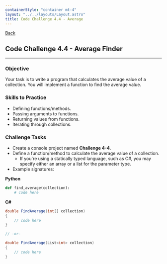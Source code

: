 ```yaml
---
containerStyle: "container mt-4"
layout: "../../layouts/Layout.astro"
title: Code Challenge 4.4 - Average
---
```


<a href="/code-challenges/" class="btn btn-sm btn-outline-light mb-3">
  <i class="si-arrow-left"></i> Back
</a>

## Code Challenge 4.4 - Average Finder

---

### Objective

Your task is to write a program that calculates the average value of a collection. You will implement a function to find the average value.

### Skills to Practice

- Defining functions/methods.
- Passing arguments to functions.
- Returning values from functions.
- Iterating through collections.

### Challenge Tasks

- Create a console project named **Challenge 4-4**.
- Define a function/method to calculate the average value of a collection.
    - If you're using a statically typed language, such as C#, you may specify either an array or a list for the parameter type.
- Example signatures:

**Python**

```py
def find_average(collection):
    # code here
```

**C#**

```cs
double FindAverage(int[] collection)
{
    // code here
}

// -or-

double FindAverage(List<int> collection)
{
    // code here
}
```
